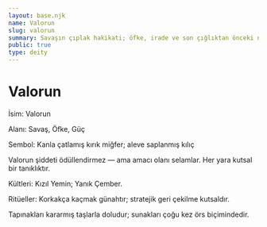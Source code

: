 ```yaml
---
layout: base.njk
name: Valorun
slug: valorun
summary: Savaşın çıplak hakikati; öfke, irade ve son çığlıktan önceki nefes.
public: true
type: deity
---
```


# Valorun

İsim: Valorun

Alanı: Savaş, Öfke, Güç

Sembol: Kanla çatlamış kırık miğfer; aleve saplanmış kılıç

Valorun şiddeti ödüllendirmez — ama amacı olanı selamlar. Her yara kutsal bir tanıklıktır.

Kültleri: Kızıl Yemin; Yanık Çember.

Ritüeller: Korkakça kaçmak günahtır; stratejik geri çekilme kutsaldır.

Tapınakları kararmış taşlarla doludur; sunakları çoğu kez örs biçimindedir.
